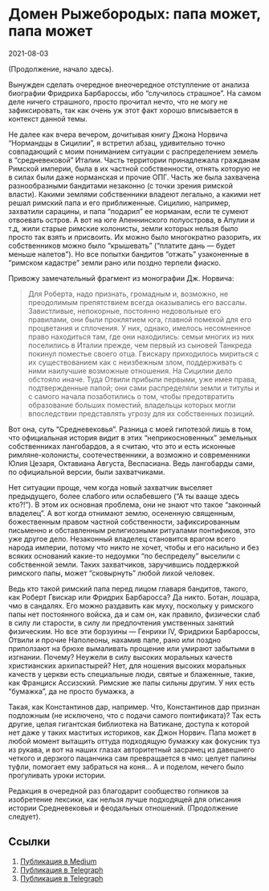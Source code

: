 # Домен Рыжебородых: папа может, папа может


<p class="text-end time-holder"><time>2021-08-03</time></p>





(Продолжение, начало здесь).

Вынужден сделать очередное внеочередное отступление от анализа
биографии Фридриха Барбароссы, ибо “случилось страшное”. На самом деле
ничего страшного, просто прочитал нечто, что не могу не зафиксировать,
так как очень уж этот факт хорошо вписывается в контекст данной темы.

Не далее как вчера вечером, дочитывая книгу Джона Норвича “Нормандцы в
Сицилии”, я встретил абзац, удивительно точно совпадающий с моим
пониманием ситуации с распределением земель в “средневековой” Италии.
Часть территории принадлежала гражданам Римской империи, была в их
частной собственности, отнять которую не в силах были даже норманская и
прочие ОПГ. Часть же была захвачена разнообразными бандитами незаконно
(с точки зрения римской власти). Какими землями собственники владеют
легально, а какими нет решал римский папа и его приближенные. Сицилию,
например, захватили сарацины, и папа “подарил” ее норманам, если те
сумеют отвоевать остров. А вот на юге Апеннинского полуострова, в
Апулии и т.д, жили старые римские колонисты, земли которых нельзя было
просто так взять и присвоить. Их можно было многократно разорить, их
собственников можно было “крышевать” (“платите дань — будет меньше
налетов”). Но все попытки бандитов “отжать” узаконенные в “римском
кадастре” земли рано или поздно терпели фиаско.

Привожу замечательный фрагмент из монографии Дж. Норвича:

> Для Роберта, надо признать, громадным и, возможно, не преодолимым
> препятствием всегда оказывались его вассалы. Завистливые,
> непокорные, постоянно недовольные его правилами, они были проклятием
> юга, главной помехой для его процветания и сплочения. У них, однако,
> имелось несомненное право находиться там, где они находились: семьи
> многих из них поселились в Италии прежде, чем первый из сыновей
> Танкреда покинул поместье своего отца. Гвискару приходилось мириться
> с их существованием как с неизбежным злом, поддерживать с ними
> наилучшие возможные отношения. На Сицилии дело обстояло иначе. Туда
> Отвили прибыли первыми, уже имея права, подтвержденные папой; они
> сами распределяли земли и титулы и с самого начала позаботились о
> том, чтобы предотвратить образование больших поместий, владельцы
> которых могли впоследствии представлять угрозу для их собственных
> позиций.

Вот она, суть “Средневековья”. Разница с моей гипотезой лишь в том, что
официальная история видит в этих “неприкосновенных” земельных
собственниках лангобардов, а я считаю, что это и есть исконные
римляне-колонисты, соотечественники, а возможно и современники Юлия
Цезаря, Октавиана Августа, Веспасиана. Ведь лангобарды сами, по
официальной версии, были захватчиками.

Нет ситуации проще, чем когда новый захватчик выселяет предыдущего,
более слабого или ослабевшего (“А ты вааще здесь кто?!”). В этом их
основная проблема, они не знают что такое “законный владелец”. А вот
когда отнимают землю, осененную священным, божественным правом частной
собственности, зафиксированным письменно и обставленным религиозными
ритуалами понтификов, это уже другое дело. Незаконный владелец
становится врагом всего народа империи, потому что никто не хочет,
чтобы и его насильно и без всяких оснований какие-то недоумки “по
беспределу” выселили с собственной земли. Таких захватчиков,
заручившись поддержкой римского папы, может “сковырнуть” любой лихой
человек.

Ведь кто такой римский папа перед лицом главаря бандитов, такого, как
Роберт Гвискар или Фридрих Барбаросса? Да никто. Ботан, лошара, чмо в
сандалях. Его можно раздавить как муху, поскольку у римского папы нет
постоянного войска, да и сам он, как правило, физически слаб в силу ли
старости, в силу ли предпочтения умственных занятий физическим. Но все
эти борзуины — Генрихи IV, Фридрихи Барбароссы, Отвили и прочие
Наполеоны, нахамив папе, рано или поздно приползают на брюхе вымаливать
прощение или умирают забытыми в изгнании. Почему? Неужели в силу
высоких моральных качеств христианских архипастырей? Нет, для ношения
высоких моральных качеств у церкви есть специальные люди, святые и
блаженные, такие, как Франциск Ассизский. Римские же папы сильны
другим. У них есть “бумажка”, да не просто бумажка, а

Такая, как Константинов дар, например. Что, Константинов дар признан
подложным (не исключено, что с подачи самого понтификата)? Так есть
другие, целая гигантская библиотека на Ватикане, доступа к которой нет
даже у таких маститых историков, как Джон Норвич. Папа может в любой
момент вытащить оттуда подходящую бумажку как фокусник туз из рукава, и
вот на наших глазах авторитетный засранец из давешнего четкого и
дерзкого пацанчика сам превращается в чмо: целует папины туфли,
помогает ему забраться на коня… А и поделом, нечего было прогуливать
уроки истории.

Редакция в очередной раз благодарит сообщество гопников за изобретение
лексики, как нельзя лучше подходящей для описания истории Средневековья
и феодальных отношений. (Продолжение следует).




## Ссылки

1. [Публикация в Medium](https://yababay.medium.com/домен-рыжебородых-папа-может-папа-может-30a0bed8759e)
1. [Публикация в Telegraph](https://telegra.ph/Domen-Ryzheborodyh-tysyacha-melochej-kontejner-1-08-02)
1. [Публикация в Telegraph](https://telegra.ph/Domen-Ryzheborodyh-papa-mozhet-papa-mozhet-08-03)

